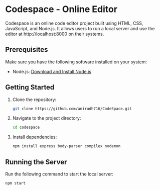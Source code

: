 # Codespace - Online Editor

Codespace is an online code editor project built using HTML, CSS, JavaScript, and Node.js. It allows users to run a local server and use the editor at http://localhost:8000 on their systems.

## Prerequisites

Make sure you have the following software installed on your system:

- Node.js: [Download and Install Node.js](https://nodejs.org/)

## Getting Started

1. Clone the repository:

    ```bash
    git clone https://github.com/anirudh716/CodeSpace.git
    ```

2. Navigate to the project directory:

    ```bash
    cd codespace
    ```

3. Install dependencies:

    ```bash
    npm install express body-parser compilex nodemon
    ```

## Running the Server

Run the following command to start the local server:

```bash
npm start
